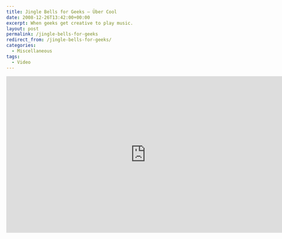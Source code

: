 ```yaml
---
title: Jingle Bells for Geeks — Über Cool
date: 2008-12-26T13:42:00+00:00
excerpt: When geeks get creative to play music.
layout: post
permalink: /jingle-bells-for-geeks
redirect_from: /jingle-bells-for-geeks/
categories:
  - Miscellaneous
tags:
  - Video
---
```

<iframe src="https://www.youtube-nocookie.com/embed/FgBUqJzgvBo?rel=0" width="740" height="416" frameborder="0" allowfullscreen="allowfullscreen"></iframe>